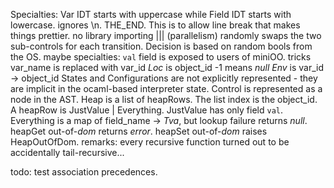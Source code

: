 Specialties:
    Var IDT starts with uppercase while Field IDT starts with lowercase. 
    ignores \n. THE_END. This is to allow line break that makes things prettier. 
    no library importing
    ||| (parallelism) randomly swaps the two sub-controls for each transition. Decision is based on random bools from the OS. 
maybe specialties:
    `val` field is exposed to users of miniOO. 
tricks
    var_name is replaced with var_id
    *Loc* is object_id
        -1 means *null*
    *Env* is var_id -> object_id
    States and Configurations are not explicitly represented - they are implicit in the ocaml-based interpreter state. 
    Control is represented as a node in the AST. 
    Heap is a list of heapRows. The list index is the object_id. A heapRow is JustValue | Everything. JustValue has only field `val`. Everything is a map of field_name -> *Tva*, but lookup failure returns *null*. 
    heapGet out-of-*dom* returns *error*. 
    heapSet out-of-*dom* raises HeapOutOfDom. 
remarks:
    every recursive function turned out to be accidentally tail-recursive...

todo:
    test association precedences. 
